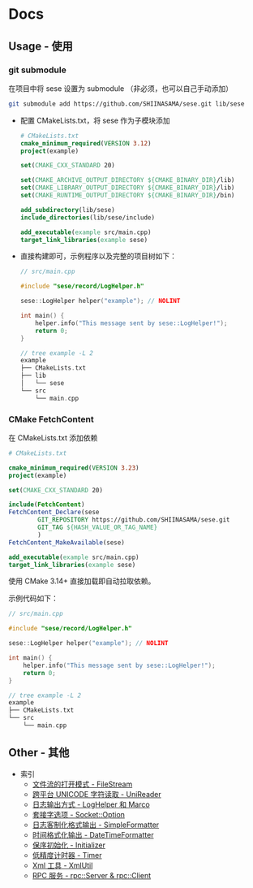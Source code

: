 # Docs

## Usage - 使用

### git submodule

在项目中将 sese 设置为 submodule （非必须，也可以自己手动添加）

```bash
git submodule add https://github.com/SHIINASAMA/sese.git lib/sese
```

- 配置 CMakeLists.txt，将 sese 作为子模块添加

  ```cmake
  # CMakeLists.txt
  cmake_minimum_required(VERSION 3.12)
  project(example)
  
  set(CMAKE_CXX_STANDARD 20)
  
  set(CMAKE_ARCHIVE_OUTPUT_DIRECTORY ${CMAKE_BINARY_DIR}/lib)
  set(CMAKE_LIBRARY_OUTPUT_DIRECTORY ${CMAKE_BINARY_DIR}/lib)
  set(CMAKE_RUNTIME_OUTPUT_DIRECTORY ${CMAKE_BINARY_DIR}/bin)
  
  add_subdirectory(lib/sese)
  include_directories(lib/sese/include)
  
  add_executable(example src/main.cpp)
  target_link_libraries(example sese)
  ```

- 直接构建即可，示例程序以及完整的项目树如下：

  ```cpp
  // src/main.cpp
  
  #include "sese/record/LogHelper.h"
  
  sese::LogHelper helper("example"); // NOLINT
  
  int main() {
      helper.info("This message sent by sese::LogHelper!");
      return 0;
  }
  
  // tree example -L 2
  example
  ├── CMakeLists.txt
  ├── lib
  │   └── sese
  └── src
      └── main.cpp
  ```

### CMake FetchContent

在 CMakeLists.txt 添加依赖

```cmake
# CMakeLists.txt

cmake_minimum_required(VERSION 3.23)
project(example)

set(CMAKE_CXX_STANDARD 20)

include(FetchContent)
FetchContent_Declare(sese
        GIT_REPOSITORY https://github.com/SHIINASAMA/sese.git
        GIT_TAG ${HASH_VALUE_OR_TAG_NAME}
        )
FetchContent_MakeAvailable(sese)

add_executable(example src/main.cpp)
target_link_libraries(example sese)
```

使用 CMake 3.14+ 直接加载即自动拉取依赖。

示例代码如下：

```cpp
// src/main.cpp

#include "sese/record/LogHelper.h"

sese::LogHelper helper("example"); // NOLINT

int main() {
    helper.info("This message sent by sese::LogHelper!");
    return 0;
}

// tree example -L 2
example
├── CMakeLists.txt
└── src
    └── main.cpp
```

## Other - 其他

- 索引
  - [文件流的打开模式 - FileStream](FileStream.md)
  - [跨平台 UNICODE 字符读取 - UniReader](UniReader.md)
  - [日志输出方式 - LogHelper 和 Marco](Logger.md)
  - [套接字选项 - Socket::Option](Socket.md)
  - [日志客制化格式输出 - SimpleFormatter](SimpleFormatter.md)
  - [时间格式化输出 - DateTimeFormatter](DateTimeFormatter.md)
  - [保序初始化 - Initializer](Initializer.md)
  - [低精度计时器 - Timer](Timer.md)
  - [Xml 工具 - XmlUtil](XmlUtil.md)
  - [RPC 服务 - rpc::Server & rpc::Client](RPC.md)
